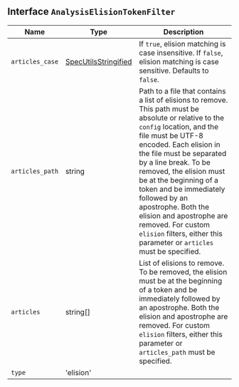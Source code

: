## Interface `AnalysisElisionTokenFilter`

| Name | Type | Description |
| - | - | - |
| `articles_case` | [SpecUtilsStringified](./SpecUtilsStringified.md)<boolean> | If `true`, elision matching is case insensitive. If `false`, elision matching is case sensitive. Defaults to `false`. |
| `articles_path` | string | Path to a file that contains a list of elisions to remove. This path must be absolute or relative to the `config` location, and the file must be UTF-8 encoded. Each elision in the file must be separated by a line break. To be removed, the elision must be at the beginning of a token and be immediately followed by an apostrophe. Both the elision and apostrophe are removed. For custom `elision` filters, either this parameter or `articles` must be specified. |
| `articles` | string[] | List of elisions to remove. To be removed, the elision must be at the beginning of a token and be immediately followed by an apostrophe. Both the elision and apostrophe are removed. For custom `elision` filters, either this parameter or `articles_path` must be specified. |
| `type` | 'elision' | &nbsp; |
